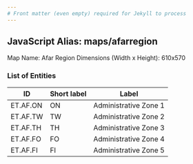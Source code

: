 ```yaml
---
# Front matter (even empty) required for Jekyll to process
---
```


## JavaScript Alias: maps/afarregion

Map Name: Afar Region
Dimensions (Width x Height): 610x570

### List of Entities

|ID|Short label|Label|
|-|-|-|
|ET.AF.ON|ON|Administrative Zone 1|
|ET.AF.TW|TW|Administrative Zone 2|
|ET.AF.TH|TH|Administrative Zone 3|
|ET.AF.FO|FO|Administrative Zone 4|
|ET.AF.FI|FI|Administrative Zone 5|
